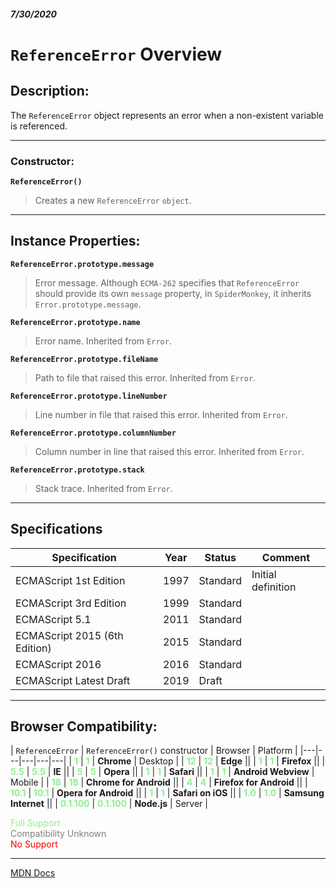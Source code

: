##### 7/30/2020
# `ReferenceError` Overview
## Description:
The `ReferenceError` object represents an error when a non-existent variable is referenced.

---

### Constructor:
**`ReferenceError()`**
  > Creates a new `ReferenceError` `object`.

---

## Instance Properties:
**`ReferenceError.prototype.message`**
  > Error message.  Although `ECMA-262` specifies that `ReferenceError` should provide its own `message` property, in `SpiderMonkey`, it inherits `Error.prototype.message`.

**`ReferenceError.prototype.name`**
  > Error name.  Inherited from `Error`.

**`ReferenceError.prototype.fileName`**
  > Path to file that raised this error.  Inherited from `Error`.

**`ReferenceError.prototype.lineNumber`**
  > Line number in file that raised this error.  Inherited from `Error`.

**`ReferenceError.prototype.columnNumber`**
  > Column number in line that raised this error.  Inherited from `Error`.

**`ReferenceError.prototype.stack`**
  > Stack trace.  Inherited from `Error`.

---

## Specifications
| Specification | Year | Status | Comment |
|---|---|---|---|
| ECMAScript 1st Edition | 1997 | Standard | Initial definition |
| ECMAScript 3rd Edition | 1999 | Standard |  |
| ECMAScript 5.1 | 2011 | Standard |  |
| ECMAScript 2015 (6th Edition) | 2015 | Standard |  |
| ECMAScript 2016 | 2016 | Standard |  |
| ECMAScript Latest Draft | 2019 | Draft |  |

---

## Browser Compatibility:
| `ReferenceError` | `ReferenceError()` constructor | Browser | Platform |
|---|---|---|---|---|
| <span style="color: lightgreen">**1**</span> | <span style="color: lightgreen">**1**</span> | **Chrome** | Desktop | 
| <span style="color: lightgreen">**12**</span> | <span style="color: lightgreen">**12**</span> | **Edge** || 
| <span style="color: lightgreen">**1**</span> | <span style="color: lightgreen">**1**</span> | **Firefox** || 
| <span style="color: lightgreen">**5.5**</span> | <span style="color: lightgreen">**5.5**</span> | **IE** || 
| <span style="color: lightgreen">**5**</span> | <span style="color: lightgreen">**5**</span> | **Opera** || 
| <span style="color: lightgreen">**1**</span> | <span style="color: lightgreen">**1**</span> | **Safari** || 
| <span style="color: lightgreen">**1**</span> | <span style="color: lightgreen">**1**</span> | **Android Webview** | Mobile | 
| <span style="color: lightgreen">**18**</span> | <span style="color: lightgreen">**18**</span> | **Chrome for Android** || 
| <span style="color: lightgreen">**4**</span> | <span style="color: lightgreen">**4**</span> | **Firefox for Android** || 
| <span style="color: lightgreen">**10.1**</span> | <span style="color: lightgreen">**10.1**</span> | **Opera for Android** || 
| <span style="color: lightgreen">**1**</span> | <span style="color: lightgreen">**1**</span> | **Safari on iOS** || 
| <span style="color: lightgreen">**1.0**</span> | <span style="color: lightgreen">**1.0**</span> | **Samsung Internet** || 
| <span style="color: lightgreen">**0.1.100**</span> | <span style="color: lightgreen">**0.1.100**</span> | **Node.js** | Server | 

<span style="color: lightgreen">Full Support</span>  
<span style="color: grey">Compatibility Unknown</span>  
<span style="color: red">No Support</span>

---

[MDN Docs](https://developer.mozilla.org/en-US/docs/Web/JavaScript/Reference/Global_Objects/ReferenceError)